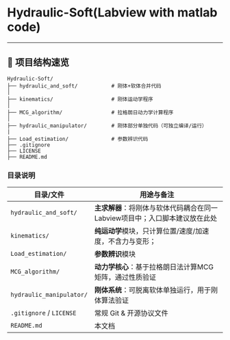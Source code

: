 # Hydraulic-Soft(Labview with matlab code)
---
## 📁 项目结构速览
```
Hydraulic-Soft/
├── hydraulic_and_soft/           # 刚体+软体合并代码
│
├── kinematics/                   # 刚体运动学程序
│  
├── MCG_algorithm/                # 拉格朗日动力学计算程序
│  
├── hydraulic_manipulator/        # 刚体部分单独代码（可独立编译/运行）
|
├── Load_estimation/              # 参数辨识代码        
├── .gitignore
├── LICENSE
├── README.md
```

### 目录说明
| 目录/文件                    | 用途与备注                                       |
| ------------------------ | ------------------------------------------- |
| `hydraulic_and_soft/`    | **主求解器**：将刚体与软体代码耦合在同一Labview项目中；入口脚本建议放在此处 |
| `kinematics/`            | **纯运动学**模块，只计算位置/速度/加速度，不含力与变形； |
| `Load_estimation/`       | **参数辨识**模块 |
| `MCG_algorithm/`         | **动力学核心**：基于拉格朗日法计算MCG矩阵，通过性质验证        |
| `hydraulic_manipulator/` | **刚体系统**：可脱离软体单独运行，用于刚体算法验证             |
| `.gitignore` / `LICENSE` | 常规 Git & 开源协议文件                             |
| `README.md`              | 本文档                                         |
